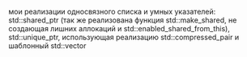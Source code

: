 мои реализации односвязного списка и умных указателей: std::shared_ptr (так же реализована функция std::make_shared, не создающая лишних аллокаций и std::enabled_shared_from_this), std::unique_ptr, использующая реализацию std::compressed_pair и шаблонный std::vector
